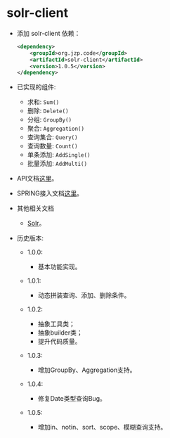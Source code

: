 # solr-client
+ 添加 solr-client 依赖：

    ```xml
    <dependency>
        <groupId>org.jzp.code</groupId>
        <artifactId>solr-client</artifactId>
        <version>1.0.5</version>
    </dependency>
    ```
    
+ 已实现的组件:

    + 求和: ``Sum()``
    + 删除: ``Delete()``
    + 分组: ``GroupBy()``
    + 聚合: ``Aggregation()``
    + 查询集合: ``Query()``
    + 查询数量: ``Count()``
	+ 单条添加: ``AddSingle()``
	+ 批量添加: ``AddMulti()``

+ API文档[这里](API.md)。
 
+ SPRING接入文档[这里](SPRING.md)。

+ 其他相关文档

	+ [Solr](http://lucene.apache.org/solr/4_2_1/)。
    
+ 历史版本:

	+ 1.0.0:
		
		+ 基本功能实现。
	
	+ 1.0.1:
		
		+ 动态拼装查询、添加、删除条件。

	+ 1.0.2:

	    + 抽象工具类；
	    + 抽象builder类；
	    + 提升代码质量。

	+ 1.0.3:

	    + 增加GroupBy、Aggregation支持。

	+ 1.0.4:

	    + 修复Date类型查询Bug。
	    
	+ 1.0.5:
    
        + 增加in、notin、sort、scope、模糊查询支持。
